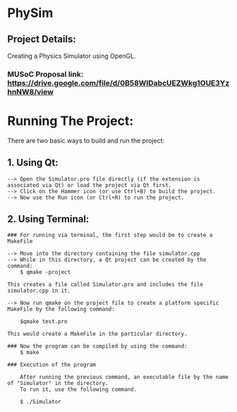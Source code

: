 # PhySim
## Project Details: 

Creating a Physics Simulator using OpenGL.

### MUSoC Proposal link: https://drive.google.com/file/d/0B58WlDabcUEZWkg1OUE3YzhnNW8/view


# Running The Project:
There are two basic ways to build and run the project:

## 1. Using Qt:

	--> Open the Simulator.pro file directly (if the extension is associated via Qt) or load the project via Qt first.
	--> Click on the Hammer icon (or use Ctrl+B) to build the project.
	--> Now use the Run icon (or Ctrl+R) to run the project.

## 2. Using Terminal:

	### For running via terminal, the first step would be to create a MakeFile
	
	--> Move into the directory containing the file simulator.cpp
	--> While in this directory, a Qt project can be created by the command:
		$ qmake -project

	This creates a file called Simulator.pro and includes the file simulator.cpp in it.

	--> Now run qmake on the project file to create a platform specific MakeFile by the following command:

		$qmake test.pro

	This would create a MakeFile in the particular directory.

	### Now the program can be compiled by using the command:
		$ make

	### Execution of the program

		After running the previous command, an executable file by the name of "Simulator" in the directory.
		To run it, use the following command.

		$ ./Simulator 